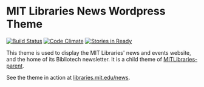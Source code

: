 MIT Libraries News Wordpress Theme
========

[![Build Status](https://travis-ci.org/MITLibraries/MITLibraries-news.svg?branch=master)](https://travis-ci.org/MITLibraries/MITLibraries-news)
[![Code Climate](https://codeclimate.com/github/MITLibraries/MITLibraries-news/badges/gpa.svg)](https://codeclimate.com/github/MITLibraries/MITLibraries-news)
[![Stories in Ready](https://badge.waffle.io/mitlibraries/mitlibraries-news.svg?label=ready&title=Ready)](http://waffle.io/mitlibraries/mitlibraries-news)

This theme is used to display the MIT Libraries' news and events website, and the home of its Bibliotech newsletter. It is a child theme of [MITLibraries-parent](https://github.com/MITLibraries/MITLibraries-parent).

See the theme in action at [libraries.mit.edu/news](https://libraries.mit.edu/news).
